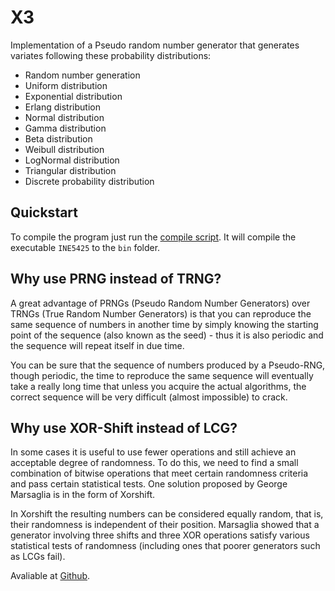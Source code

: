 # X3

Implementation of a Pseudo random number generator that generates variates following these probability distributions:
- Random number generation
- Uniform distribution
- Exponential distribution
- Erlang distribution
- Normal distribution
- Gamma distribution
- Beta distribution
- Weibull distribution
- LogNormal distribution
- Triangular distribution
- Discrete probability distribution

## Quickstart
To compile the program just run the [compile script](compile.sh). It will compile the executable `INE5425` to the `bin`
folder.



## Why use PRNG instead of TRNG?

A great advantage of PRNGs (Pseudo Random Number Generators) over TRNGs (True Random Number Generators) is that you can reproduce the same sequence of numbers in another time by simply knowing the starting point of the sequence (also known as the seed) - thus it is also periodic and the sequence will repeat itself in due time. 

You can be sure that the sequence of numbers produced by a Pseudo-RNG, though periodic, the time to reproduce the same sequence will eventually take a really long time that unless you acquire the actual algorithms, the correct sequence will be very difficult (almost impossible) to crack.

## Why use XOR-Shift instead of LCG?

In some cases it is useful to use fewer operations and still achieve an acceptable degree of randomness. To do this, we need to find a small combination of bitwise operations that meet certain randomness criteria and pass certain statistical tests. One solution proposed by George Marsaglia is in the form of Xorshift. 

In Xorshift the resulting numbers can be considered equally random, that is, their randomness is independent of their position. Marsaglia showed that a generator involving three shifts and three XOR operations satisfy various statistical tests of randomness (including ones that poorer generators such as LCGs fail).






Avaliable at [Github](https://github.com/HENRDS/INE5425X3).